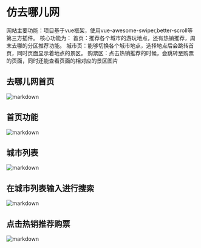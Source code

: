# 仿去哪儿网
网站主要功能：项目基于vue框架，使用vue-awesome-swiper,better-scroll等第三方插件。
核心功能为：
首页：推荐各个城市的游玩地点，还有热销推荐，周末去哪的分区推荐功能。
城市页：能够切换各个城市地点，选择地点后会跳转首页，同时页面显示着地点的景区。
购票区：点击热销推荐的时候，会跳转至购票的页面，同时还能查看页面的相对应的景区图片



## 去哪儿网首页

![markdown](http://pic2.027cgb.com/632883/%E5%BE%AE%E4%BF%A1%E6%88%AA%E5%9B%BE_20200923110632.png)

## 首页功能

![markdown](http://pic2.027cgb.com/632883/%E5%BE%AE%E4%BF%A1%E6%88%AA%E5%9B%BE_20200923110704.png)

## 城市列表

![markdown](http://pic2.027cgb.com/632883/%E5%BE%AE%E4%BF%A1%E6%88%AA%E5%9B%BE_20200923110748.png)

## 在城市列表输入进行搜索
![markdown](http://pic2.027cgb.com/632883/%E5%BE%AE%E4%BF%A1%E6%88%AA%E5%9B%BE_20200923114700.png)


## 点击热销推荐购票

![markdown](http://pic2.027cgb.com/632883/%E5%BE%AE%E4%BF%A1%E6%88%AA%E5%9B%BE_20200923110900.png)

